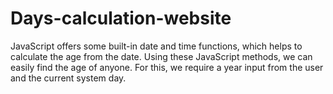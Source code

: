 # Days-calculation-website
JavaScript offers some built-in date and time functions, which helps to calculate the age from the date. Using these JavaScript methods, we can easily find the age of anyone. For this, we require a year input from the user and the current system day.
